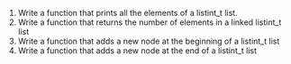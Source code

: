 1. Write a function that prints all the elements of a listint_t list.
2. Write a function that returns the number of elements in a linked listint_t list
3. Write a function that adds a new node at the beginning of a listint_t list
4. Write a function that adds a new node at the end of a listint_t list
